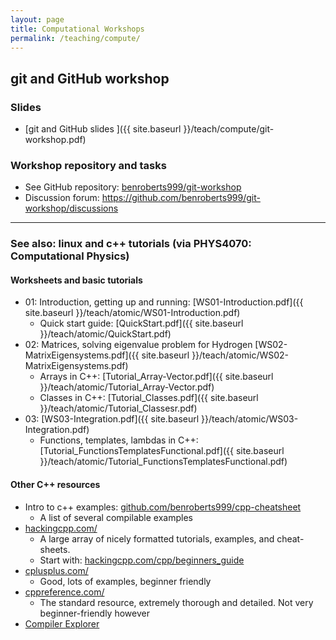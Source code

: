 ```yaml
---
layout: page
title: Computational Workshops
permalink: /teaching/compute/
---
```


## git and GitHub workshop

### Slides

* [git and GitHub slides ]({{ site.baseurl }}/teach/compute/git-workshop.pdf)
<!-- * Google slides version: <https://docs.google.com/presentation/d/1_vr6rSFEnR3vQKaKaPAe4Y9ECy6QbMDHU4nevcCBGus/edit?usp=sharing> -->
<!-- * zoom recording: <https://uqz.zoom.us/rec/share/GniZ-UC2H88yDCNvL6HgZ8CBkdImSWBFS-mEAZB8mz93TthDPY4zgP7cRD4-rGeD.W_U4HvDjM9rCMopN> -->

### Workshop repository and tasks

* See GitHub repository: [benroberts999/git-workshop](https://github.com/benroberts999/git-workshop)
* Discussion forum: <https://github.com/benroberts999/git-workshop/discussions>

--------

### See also: linux and c++ tutorials (via PHYS4070: Computational Physics)

#### Worksheets and basic tutorials

* 01: Introduction, getting up and running: [WS01-Introduction.pdf]({{ site.baseurl }}/teach/atomic/WS01-Introduction.pdf)
  * Quick start guide: [QuickStart.pdf]({{ site.baseurl }}/teach/atomic/QuickStart.pdf)
* 02: Matrices, solving eigenvalue problem for Hydrogen [WS02-MatrixEigensystems.pdf]({{ site.baseurl }}/teach/atomic/WS02-MatrixEigensystems.pdf)
  * Arrays in C++: [Tutorial_Array-Vector.pdf]({{ site.baseurl }}/teach/atomic/Tutorial_Array-Vector.pdf)
  * Classes in C++: [Tutorial_Classes.pdf]({{ site.baseurl }}/teach/atomic/Tutorial_Classesr.pdf)
* 03: [WS03-Integration.pdf]({{ site.baseurl }}/teach/atomic/WS03-Integration.pdf)
  * Functions, templates, lambdas in C++: [Tutorial_FunctionsTemplatesFunctional.pdf]({{ site.baseurl }}/teach/atomic/Tutorial_FunctionsTemplatesFunctional.pdf)

#### Other C++ resources

* Intro to c++ examples: [github.com/benroberts999/cpp-cheatsheet](https://github.com/benroberts999/cpp-cheatsheet)
  * A list of several compilable examples
* [hackingcpp.com/](https://hackingcpp.com/)
  * A large array of nicely formatted tutorials, examples, and cheat-sheets.
  * Start with: [hackingcpp.com/cpp/beginners_guide](https://hackingcpp.com/cpp/beginners_guide.html)
* [cplusplus.com/](https://www.cplusplus.com/)
  * Good, lots of examples, beginner friendly
* [cppreference.com/](https://en.cppreference.com/)
  * The standard resource, extremely thorough and detailed. Not very beginner-friendly however
* [Compiler Explorer](https://godbolt.org/)
